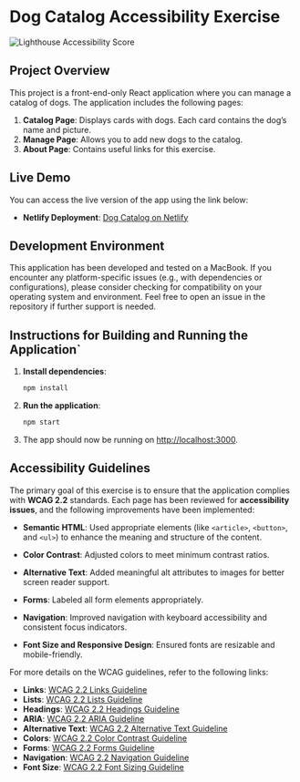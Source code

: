 # Dog Catalog Accessibility Exercise

![Lighthouse Accessibility Score](https://img.shields.io/badge/Accessibility-100%25-brightgreen)

## Project Overview

This project is a front-end-only React application where you can manage a catalog of dogs. The application includes the following pages:

1. **Catalog Page**: Displays cards with dogs. Each card contains the dog’s name and picture.
2. **Manage Page**: Allows you to add new dogs to the catalog.
3. **About Page**: Contains useful links for this exercise.

## Live Demo

You can access the live version of the app using the link below:

- **Netlify Deployment**: [Dog Catalog on Netlify](https://frontend-accessibility.netlify.app/)

## Development Environment
This application has been developed and tested on a MacBook. If you encounter any platform-specific issues (e.g., with dependencies or configurations), please consider checking for compatibility on your operating system and environment. Feel free to open an issue in the repository if further support is needed.

## Instructions for Building and Running the Application`

1. **Install dependencies**:

   ```bash
   npm install
   ```

2. **Run the application**:

   ```bash
   npm start
   ```

3. The app should now be running on [http://localhost:3000](http://localhost:3000).

## Accessibility Guidelines

The primary goal of this exercise is to ensure that the application complies with **WCAG 2.2** standards. Each page has been reviewed for **accessibility issues**, and the following improvements have been implemented:

- **Semantic HTML**: Used appropriate elements (like ```<article>```, ```<button>```, and ```<ul>```) to enhance the meaning and structure of the content.

- **Color Contrast**: Adjusted colors to meet minimum contrast ratios.
- **Alternative Text**: Added meaningful alt attributes to images for better screen reader support.
- **Forms**: Labeled all form elements appropriately.
- **Navigation**: Improved navigation with keyboard accessibility and consistent focus indicators.
- **Font Size and Responsive Design**: Ensured fonts are resizable and mobile-friendly.

For more details on the WCAG guidelines, refer to the following links:

- **Links**: [WCAG 2.2 Links Guideline](https://www.w3.org/WAI/WCAG22/quickref/?showtechniques=246%2C104%2C111#link-purpose-in-context)
- **Lists**: [WCAG 2.2 Lists Guideline](https://www.w3.org/WAI/WCAG22/quickref/?showtechniques=246#consistent-navigation)
- **Headings**: [WCAG 2.2 Headings Guideline](https://www.w3.org/WAI/WCAG22/quickref/?showtechniques=246#headings-and-labels)
- **ARIA**: [WCAG 2.2 ARIA Guideline](https://www.w3.org/WAI/WCAG22/quickref/?showtechniques=246#aria)
- **Alternative Text**: [WCAG 2.2 Alternative Text Guideline](https://www.w3.org/WAI/WCAG22/quickref/?showtechniques=246#non-text-content)
- **Colors**: [WCAG 2.2 Color Contrast Guideline](https://www.w3.org/WAI/WCAG22/quickref/?showtechniques=246#contrast-minimum)
- **Forms**: [WCAG 2.2 Forms Guideline](https://www.w3.org/WAI/WCAG22/quickref/?showtechniques=246#labels-or-instructions)
- **Navigation**: [WCAG 2.2 Navigation Guideline](https://www.w3.org/WAI/WCAG22/quickref/?showtechniques=246#consistent-navigation)
- **Font Size**: [WCAG 2.2 Font Sizing Guideline](https://www.w3.org/WAI/WCAG22/quickref/?showtechniques=246#resize-text)
